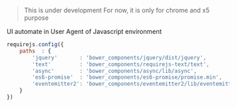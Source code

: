 > This is under development
> For now, it is only for chrome and x5 purpose

UI automate in User Agent of Javascript environment



```javascript
requirejs.config({
	paths  : {
		'jquery'       : 'bower_components/jquery/dist/jquery',
		'text'         : 'bower_components/requirejs-text/text',
		'async'        : 'bower_components/async/lib/async',
		'es6-promise'  : 'bower_components/es6-promise/promise.min',
		'eventemitter2': 'bower_components/eventemitter2/lib/eventemitter2'
	}
})
```